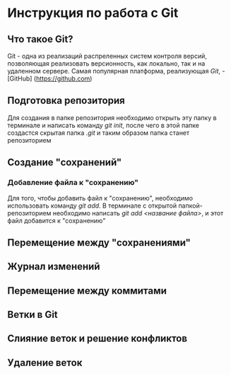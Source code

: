 # Инструкция по работа с Git

## Что такое Git?
Git - одна из реализаций распреленных систем контроля версий, позволяющая реализовать версионность, как локально, так и на удаленном сервере. Самая популярная платформа, реализующая *Git*, - [GitHub] (https://github.com)

## Подготовка репозитория

Для создания в папке репозитория необходимо открыть эту папку в терминале и написать команду *git init*, после чего в этой папке создастся скрытая папка *.git* и таким образом папка станет репозиторием

## Создание "сохранений"

### Добавление файла к "сохранению"
Для того, чтобы добавить файл к "сохранению", необходимо использовать команду *git add*. В терминале с открытой папкой-репозиторием необходимо написать *git add <название файла>*, и этот файл добавится к "сохранению"

## Перемещение между "сохранениями"

## Журнал изменений

## Перемещение между коммитами

## Ветки в Git

## Слияние веток и решение конфликтов

## Удаление веток